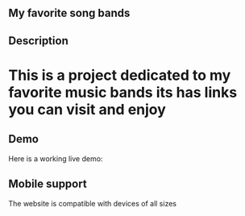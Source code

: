## My favorite song bands
## Description
# This is a  project dedicated to my favorite music bands its has links you can visit and enjoy


## Demo
Here is a working live demo:


## Mobile support
The  website is compatible with devices of all sizes 
